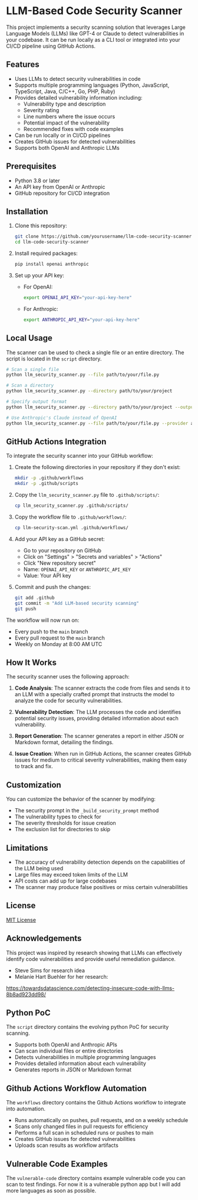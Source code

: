 # LLM-Based Code Security Scanner

This project implements a security scanning solution that leverages Large Language Models (LLMs) like GPT-4 or Claude to detect vulnerabilities in your codebase. It can be run locally as a CLI tool or integrated into your CI/CD pipeline using GitHub Actions.

## Features

- Uses LLMs to detect security vulnerabilities in code
- Supports multiple programming languages (Python, JavaScript, TypeScript, Java, C/C++, Go, PHP, Ruby)
- Provides detailed vulnerability information including:
  - Vulnerability type and description
  - Severity rating
  - Line numbers where the issue occurs
  - Potential impact of the vulnerability
  - Recommended fixes with code examples
- Can be run locally or in CI/CD pipelines
- Creates GitHub issues for detected vulnerabilities
- Supports both OpenAI and Anthropic LLMs

## Prerequisites

- Python 3.8 or later
- An API key from OpenAI or Anthropic
- GitHub repository for CI/CD integration

## Installation

1. Clone this repository:
   ```bash
   git clone https://github.com/yourusername/llm-code-security-scanner.git
   cd llm-code-security-scanner
   ```

2. Install required packages:
   ```bash
   pip install openai anthropic
   ```

3. Set up your API key:
   - For OpenAI:
     ```bash
     export OPENAI_API_KEY="your-api-key-here"
     ```
   - For Anthropic:
     ```bash
     export ANTHROPIC_API_KEY="your-api-key-here"
     ```

## Local Usage

The scanner can be used to check a single file or an entire directory.  The script is located in the ```script``` directory.

```bash
# Scan a single file
python llm_security_scanner.py --file path/to/your/file.py

# Scan a directory
python llm_security_scanner.py --directory path/to/your/project

# Specify output format
python llm_security_scanner.py --directory path/to/your/project --output-format markdown --output-file scan-results.md

# Use Anthropic's Claude instead of OpenAI
python llm_security_scanner.py --file path/to/your/file.py --provider anthropic
```

## GitHub Actions Integration

To integrate the security scanner into your GitHub workflow:

1. Create the following directories in your repository if they don't exist:
   ```bash
   mkdir -p .github/workflows
   mkdir -p .github/scripts
   ```

2. Copy the `llm_security_scanner.py` file to `.github/scripts/`:
   ```bash
   cp llm_security_scanner.py .github/scripts/
   ```

3. Copy the workflow file to `.github/workflows/`:
   ```bash
   cp llm-security-scan.yml .github/workflows/
   ```

4. Add your API key as a GitHub secret:
   - Go to your repository on GitHub
   - Click on "Settings" > "Secrets and variables" > "Actions"
   - Click "New repository secret"
   - Name: `OPENAI_API_KEY` or `ANTHROPIC_API_KEY`
   - Value: Your API key

5. Commit and push the changes:
   ```bash
   git add .github
   git commit -m "Add LLM-based security scanning"
   git push
   ```

The workflow will now run on:
- Every push to the `main` branch
- Every pull request to the `main` branch
- Weekly on Monday at 8:00 AM UTC

## How It Works

The security scanner uses the following approach:

1. **Code Analysis**: The scanner extracts the code from files and sends it to an LLM with a specially crafted prompt that instructs the model to analyze the code for security vulnerabilities.

2. **Vulnerability Detection**: The LLM processes the code and identifies potential security issues, providing detailed information about each vulnerability.

3. **Report Generation**: The scanner generates a report in either JSON or Markdown format, detailing the findings.

4. **Issue Creation**: When run in GitHub Actions, the scanner creates GitHub issues for medium to critical severity vulnerabilities, making them easy to track and fix.

## Customization

You can customize the behavior of the scanner by modifying:

- The security prompt in the `_build_security_prompt` method
- The vulnerability types to check for
- The severity thresholds for issue creation
- The exclusion list for directories to skip

## Limitations

- The accuracy of vulnerability detection depends on the capabilities of the LLM being used
- Large files may exceed token limits of the LLM
- API costs can add up for large codebases
- The scanner may produce false positives or miss certain vulnerabilities

## License

[MIT License](LICENSE)

## Acknowledgements

This project was inspired by research showing that LLMs can effectively identify code vulnerabilities and provide useful remediation guidance.

- Steve Sims for research idea
- Melanie Hart Buehler for her research:

https://towardsdatascience.com/detecting-insecure-code-with-llms-8b8ad923dd98/

## Python PoC
The ```script``` directory contains the evolving python PoC for security scanning.

- Supports both OpenAI and Anthropic APIs
- Can scan individual files or entire directories
- Detects vulnerabilities in multiple programming languages
- Provides detailed information about each vulnerability
- Generates reports in JSON or Markdown format

## Github Actions Workflow Automation
The ```workflows``` directory contains the Github Actions workflow to integrate into automation.

- Runs automatically on pushes, pull requests, and on a weekly schedule
- Scans only changed files in pull requests for efficiency
- Performs a full scan in scheduled runs or pushes to main
- Creates GitHub issues for detected vulnerabilities
- Uploads scan results as workflow artifacts

## Vulnerable Code Examples
The ```vulnerable-code``` directory contains example vulnerable code you can scan to test findings.  For now it is a vulnerable python app but I will add more languages as soon as possible.

